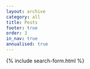 ```yaml
---
layout: archive
category: all
title: Posts
footer: true
order: 3
in_nav: true
annualised: true
---
```


{% include search-form.html %}
